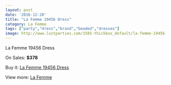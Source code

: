 ```yaml
---
layout: post
date: '2016-12-20'
title: "La Femme 19456 Dress"
category: La Femme
tags: ["party","dress","brand","beaded","dresses"]
image: http://www.lustparties.com/1585-thickbox_default/la-femme-19456-dress.jpg
---
```

La Femme 19456 Dress

On Sales: **$378**
<a href="https://www.lustparties.com/en/la-femme/513-la-femme-19456-dress.html"><amp-img layout="responsive" width="600" height="600" src="//www.lustparties.com/1585-thickbox_default/la-femme-19456-dress.jpg" alt="La Femme 19456 Dress 0" /></a>
<a href="https://www.lustparties.com/en/la-femme/513-la-femme-19456-dress.html"><amp-img layout="responsive" width="600" height="600" src="//www.lustparties.com/1586-thickbox_default/la-femme-19456-dress.jpg" alt="La Femme 19456 Dress 1" /></a>
<a href="https://www.lustparties.com/en/la-femme/513-la-femme-19456-dress.html"><amp-img layout="responsive" width="600" height="600" src="//www.lustparties.com/1587-thickbox_default/la-femme-19456-dress.jpg" alt="La Femme 19456 Dress 2" /></a>
<a href="https://www.lustparties.com/en/la-femme/513-la-femme-19456-dress.html"><amp-img layout="responsive" width="600" height="600" src="//www.lustparties.com/1588-thickbox_default/la-femme-19456-dress.jpg" alt="La Femme 19456 Dress 3" /></a>
<a href="https://www.lustparties.com/en/la-femme/513-la-femme-19456-dress.html"><amp-img layout="responsive" width="600" height="600" src="//www.lustparties.com/1589-thickbox_default/la-femme-19456-dress.jpg" alt="La Femme 19456 Dress 4" /></a>

Buy it: [La Femme 19456 Dress](https://www.lustparties.com/en/la-femme/513-la-femme-19456-dress.html "La Femme 19456 Dress")

View more: [La Femme](https://www.lustparties.com/en/4-la-femme "La Femme")